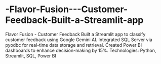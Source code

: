# -Flavor-Fusion---Customer-Feedback-Built-a-Streamlit-app
Flavor Fusion - Customer Feedback Built a Streamlit app to classify customer feedback using Google Gemini AI. Integrated SQL Server via pyodbc for real-time data storage and retrieval. Created Power BI dashboards to enhance decision-making by 15%. Technologies: Python, Streamlit, SQL, Power BI

